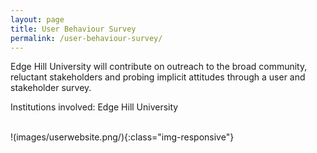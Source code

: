 ```yaml
---
layout: page
title: User Behaviour Survey
permalink: /user-behaviour-survey/
---
```


Edge Hill University will contribute on outreach to the broad community, reluctant stakeholders and probing implicit attitudes through a user and stakeholder survey.

Institutions involved: Edge Hill University

<br>
!(images/userwebsite.png/){:class="img-responsive"} 

